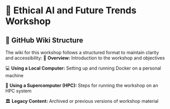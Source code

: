 # 🧠 Ethical AI and Future Trends Workshop
## 📂 GitHub Wiki Structure
The wiki for this workshop follows a structured format to maintain clarity and accessibility:
📜 **Overview:** Introduction to the workshop and objectives  

💻 **Using a Local Computer:** Setting up and running Docker on a personal machine  

🏢 **Using a Supercomputer (HPC):** Steps for running the workshop on an HPC system  

🏛️ **Legacy Content:** Archived or previous versions of workshop material  



